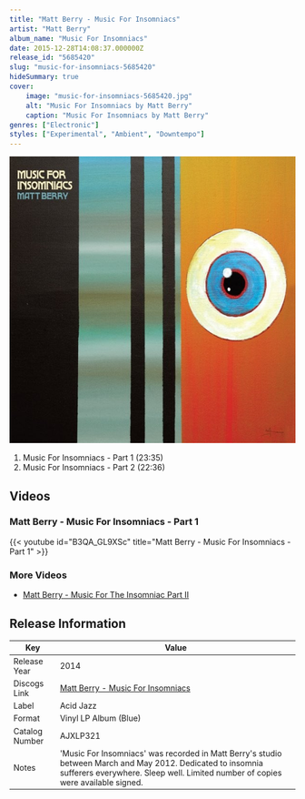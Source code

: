 ```yaml
---
title: "Matt Berry - Music For Insomniacs"
artist: "Matt Berry"
album_name: "Music For Insomniacs"
date: 2015-12-28T14:08:37.000000Z
release_id: "5685420"
slug: "music-for-insomniacs-5685420"
hideSummary: true
cover:
    image: "music-for-insomniacs-5685420.jpg"
    alt: "Music For Insomniacs by Matt Berry"
    caption: "Music For Insomniacs by Matt Berry"
genres: ["Electronic"]
styles: ["Experimental", "Ambient", "Downtempo"]
---
```


![Music For Insomniacs by Matt Berry](music-for-insomniacs-5685420.jpg)

<!-- section break -->

1. Music For Insomniacs - Part 1 (23:35)
2. Music For Insomniacs - Part 2 (22:36)

<!-- section break -->




## Videos
### Matt Berry - Music For Insomniacs - Part 1
{{< youtube id="B3QA_GL9XSc" title="Matt Berry - Music For Insomniacs - Part 1" >}}<br>

### More Videos

- [Matt Berry - Music For The Insomniac Part II](https://www.youtube.com/watch?v=dUOHKVJzgHc)


## Release Information
|  Key           | Value                                                |
| ---------------| ---------------------------------------------------- |
| Release Year   | 2014                                   |
| Discogs Link   | [Matt Berry - Music For Insomniacs](https://www.discogs.com/release/5685420-Matt-Berry-Music-For-Insomniacs) |
| Label          | Acid Jazz |
| Format         | Vinyl LP Album (Blue) |
| Catalog Number | AJXLP321 |
| Notes | 'Music For Insomniacs' was recorded in Matt Berry's studio between March and May 2012.    Dedicated to insomnia sufferers everywhere. Sleep well.    Limited number of copies were available signed. |